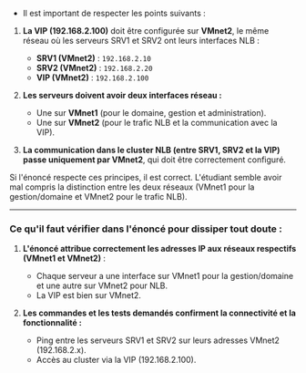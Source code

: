 
- Il est important de respecter les points suivants :

1. **La VIP (192.168.2.100)** doit être configurée sur **VMnet2**, le même réseau où les serveurs SRV1 et SRV2 ont leurs interfaces NLB :
   - **SRV1 (VMnet2)** : `192.168.2.10`
   - **SRV2 (VMnet2)** : `192.168.2.20`
   - **VIP (VMnet2)** : `192.168.2.100`

2. **Les serveurs doivent avoir deux interfaces réseau :**
   - Une sur **VMnet1** (pour le domaine, gestion et administration).
   - Une sur **VMnet2** (pour le trafic NLB et la communication avec la VIP).

3. **La communication dans le cluster NLB (entre SRV1, SRV2 et la VIP) passe uniquement par VMnet2**, qui doit être correctement configuré.

Si l'énoncé respecte ces principes, il est correct. L'étudiant semble avoir mal compris la distinction entre les deux réseaux (VMnet1 pour la gestion/domaine et VMnet2 pour le trafic NLB).

---

### Ce qu'il faut vérifier dans l'énoncé pour dissiper tout doute :

1. **L'énoncé attribue correctement les adresses IP aux réseaux respectifs (VMnet1 et VMnet2)** :
   - Chaque serveur a une interface sur VMnet1 pour la gestion/domaine et une autre sur VMnet2 pour NLB.
   - La VIP est bien sur VMnet2.

2. **Les commandes et les tests demandés confirment la connectivité et la fonctionnalité :**
   - Ping entre les serveurs SRV1 et SRV2 sur leurs adresses VMnet2 (192.168.2.x).
   - Accès au cluster via la VIP (192.168.2.100).

